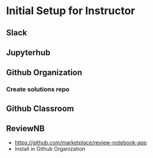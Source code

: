 # Initial Setup for Instructor

## Slack

## Jupyterhub

## Github Organization
### Create solutions repo

## Github Classroom

## ReviewNB
* https://github.com/marketplace/review-notebook-app
* Install in Github Organization